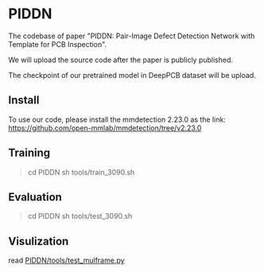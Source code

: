 # PIDDN
The codebase of paper "PIDDN: Pair-Image Defect Detection Network with Template for PCB Inspection".

We will upload the source code after the paper is publicly published.

The checkpoint of our pretrained model in DeepPCB dataset will be upload.

## Install
To use our code, please install the mmdetection 2.23.0 as the link: https://github.com/open-mmlab/mmdetection/tree/v2.23.0

## Training
> cd PIDDN
sh tools/train_3090.sh
## Evaluation 
> cd PIDDN
sh tools/test_3090.sh
## Visulization
read [PIDDN/tools/test_mulframe.py](PIDDN/tools/test_mulframe.py)
